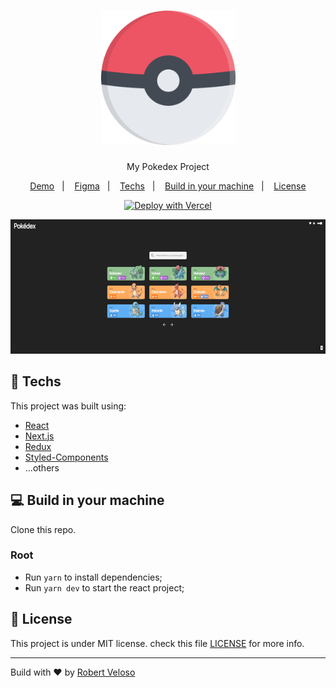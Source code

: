 ﻿<h1 align="center">
  <img alt="Pokedex" height="215" title="Pokedex" src="public/assets/favicon.svg" />
</h1>

<p align="center">My Pokedex Project</p>

<p align="center">
  <a href="https://pokedex.robertveloso.vercel.app">Demo</a>&nbsp;&nbsp;&nbsp;|&nbsp;&nbsp;&nbsp;
  <a href="https://www.figma.com/file/GFdu7vRg8anWD3kQ1za9n4/Pokedex?node-id=0%3A1">Figma</a>&nbsp;&nbsp;&nbsp;|&nbsp;&nbsp;&nbsp;
  <a href="#rocket-techs">Techs</a>&nbsp;&nbsp;&nbsp;|&nbsp;&nbsp;&nbsp;
  <a href="#computer-build-in-your-machine">Build in your machine</a>&nbsp;&nbsp;&nbsp;|&nbsp;&nbsp;&nbsp;
  <a href="#memo-license">License</a>
</p>

<p align="center">
  <a href="https://vercel.com/new/git/external?repository-url=https%3A%2F%2Fgithub.com%2Frobertveloso%2Fpokedex"><img src="https://vercel.com/button" alt="Deploy with Vercel"/></a>
</p>

<p align="center">
  <img alt="Pokedex" height="215" title="Pokedex" src=".github/pokedex.gif" />
</p>

## :rocket: Techs

This project was built using:

- [React](https://reactjs.org/)
- [Next.js](https://nextjs.org)
- [Redux](https://redux.js.org)
- [Styled-Components](https://styled-components.com)
- ...others

## :computer: Build in your machine

Clone this repo.

### Root

- Run `yarn` to install dependencies;
- Run `yarn dev` to start the react project;

## :memo: License

This project is under MIT license. check this file [LICENSE](LICENSE.md) for more info.

---

Build with ♥ by [Robert Veloso](https://www.linkedin.com/in/robertveloso/)
